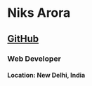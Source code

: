 # Niks Arora

## [GitHub](https://github.com/nikhilatmaple)
### Web Developer
#### Location: New Delhi, India
